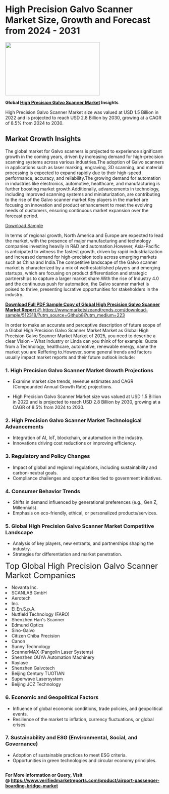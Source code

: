 <H1>High Precision Galvo Scanner Market Size, Growth and Forecast from 2024 - 2031</H1><img class="aligncenter size-medium wp-image-584254" src="https://thirdeyenews.in/wp-content/uploads/2024/09/Global-Market-Research-300x168.jpeg" alt="" width="300" height="168" /><p><strong>Global&nbsp;<a href="https://www.marketsizeandtrends.com/download-sample/512318/?utm_source=Github8j?utm_medium=223">High Precision Galvo Scanner Market</a> Insights</strong></p><p>High Precision Galvo Scanner Market size was valued at USD 1.5 Billion in 2022 and is projected to reach USD 2.8 Billion by 2030, growing at a CAGR of 8.5% from 2024 to 2030.</p><p><h2>Market Growth Insights</h2> <p>The global market for Galvo scanners is projected to experience significant growth in the coming years, driven by increasing demand for high-precision scanning systems across various industries.The adoption of Galvo scanners in applications such as laser marking, engraving, 3D scanning, and material processing is expected to expand rapidly due to their high-speed performance, accuracy, and reliability.The growing demand for automation in industries like electronics, automotive, healthcare, and manufacturing is further boosting market growth.Additionally, advancements in technology, including improved scanning systems and miniaturization, are contributing to the rise of the Galvo scanner market.Key players in the market are focusing on innovation and product enhancement to meet the evolving needs of customers, ensuring continuous market expansion over the forecast period.</p> <p><a href="#">Download Sample</a></p> <p>In terms of regional growth, North America and Europe are expected to lead the market, with the presence of major manufacturing and technology companies investing heavily in R&D and automation.However, Asia-Pacific is anticipated to witness the fastest growth, driven by rapid industrialization and increased demand for high-precision tools across emerging markets such as China and India.The competitive landscape of the Galvo scanner market is characterized by a mix of well-established players and emerging startups, which are focusing on product differentiation and strategic partnerships to capture a larger market share.With the rise of Industry 4.0 and the continuous push for automation, the Galvo scanner market is poised to thrive, presenting lucrative opportunities for stakeholders in the industry.</p> <p><a href="#"></p><p><span class=""><strong>Download Full PDF Sample Copy of Global High Precision Galvo Scanner Market Report</strong> @ <a href="https://www.marketsizeandtrends.com/download-sample/512318/?utm_source=Github8j?utm_medium=223" target="_blank">https://www.marketsizeandtrends.com/download-sample/512318/?utm_source=Github8j?utm_medium=223</a></span></p><p>In order to make an accurate and perceptive description of future scope of a Global&nbsp;High Precision Galvo Scanner Market Market as Global&nbsp;High Precision Galvo Scanner Market Market of 2025, you need to describe a clear Vision &ndash; What Industry or Linda can you think of for example: Quote from a Technology, healthcare, automotive, renewable energy, name the market you are Reffering to.However, some general trends and factors usually impact market reports and their future outlook include:</p><h3>1.&nbsp;<strong>High Precision Galvo Scanner Market Growth Projections</strong></h3><ul><li>Examine market size trends, revenue estimates and CAGR (Compounded Annual Growth Rate) projections.</li><li><p>High Precision Galvo Scanner Market size was valued at USD 1.5 Billion in 2022 and is projected to reach USD 2.8 Billion by 2030, growing at a CAGR of 8.5% from 2024 to 2030.</p></li></ul><h3>2.&nbsp;<strong>High Precision Galvo Scanner Market Technological Advancements</strong></h3><ul><li>Integration of AI, IoT, blockchain, or automation in the industry.</li><li>Innovations driving cost reductions or improving efficiency.</li></ul><h3>3.&nbsp;<strong>Regulatory and Policy Changes</strong></h3><ul><li>Impact of global and regional regulations, including sustainability and carbon-neutral goals.</li><li>Compliance challenges and opportunities tied to government initiatives.</li></ul><h3>4.&nbsp;<strong>Consumer Behavior Trends</strong></h3><ul><li>Shifts in demand influenced by generational preferences (e.g., Gen Z, Millennials).</li><li>Emphasis on eco-friendly, ethical, or personalized products/services.</li></ul><h3>5.&nbsp;<strong>Global High Precision Galvo Scanner Market Competitive Landscape</strong></h3><ul><li>Analysis of key players, new entrants, and partnerships shaping the industry.</li><li>Strategies for differentiation and market penetration.</li></ul><p data-pm-slice="1 1 []"><span style="color: inherit; font-family: inherit; font-size: 25px;">Top Global High Precision Galvo Scanner Market Companies</span></p><div class="" data-test-id=""><p><li>Novanta Inc.</li><li> SCANLAB GmbH</li><li> Aerotech</li><li> Inc.</li><li> El.En.S.p.A.</li><li> Nutfield Technology (FARO)</li><li> Shenzhen Han's Scanner</li><li> Edmund Optics</li><li> Sino-Galvo</li><li> Citizen Chiba Precision</li><li> Canon</li><li> Sunny Technology</li><li> ScannerMAX (Pangolin Laser Systems)</li><li> Shenzhen OUYA Automation Machinery</li><li> Raylase</li><li> Shenzhen Galvotech</li><li> Beijing Century TUOTIAN</li><li> Superwave Lasersystem</li><li> Beijing JCZ Technology</li></p></div><h3>6.&nbsp;<strong>Economic and Geopolitical Factors</strong></h3><ul><li>Influence of global economic conditions, trade policies, and geopolitical events.</li><li>Resilience of the market to inflation, currency fluctuations, or global crises.</li></ul><h3>7.&nbsp;<strong>Sustainability and ESG (Environmental, Social, and Governance)</strong></h3><ul><li>Adoption of sustainable practices to meet ESG criteria.</li><li>Opportunities in green technologies and circular economy principles.</li></ul><h2><strong style="font-size: 14px;">For More Information or Query, Visit @&nbsp;</strong><a style="background-color: #ffffff; font-size: 14px;" href="https://www.marketsizeandtrends.com/report/high-precision-galvo-scanner-market/" target="_blank">https://www.verifiedmarketreports.com/product/airport-passenger-boarding-bridge-market</a></h2>